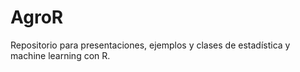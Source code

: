 # AgroR
Repositorio para presentaciones, ejemplos y clases de estadística y machine learning con R.
